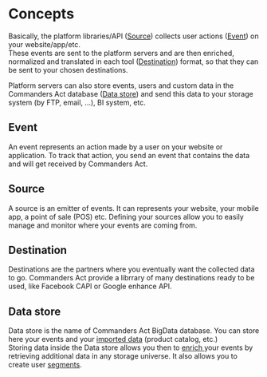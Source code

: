 # Concepts

Basically, the platform libraries/API ([Source](concepts.md#source)) collects user actions ([Event](concepts.md#event)) on your website/app/etc.\
These events are sent to the platform servers and are then enriched, normalized and translated in each tool ([Destination](concepts.md#destinations)) format, so that they can be sent to your chosen destinations.

Platform servers can also store events, users and custom data in the Commanders Act database ([Data store](concepts.md#data-store)) and send this data to your storage system (by FTP, email, ...), BI system, etc.

## Event

An event represents an action made by a user on your website or application. To track that action, you send an event that contains the data and will get received by Commanders Act.

## Source

A source is an emitter of events. It can represents your website, your mobile app, a point of sale (POS) etc. Defining your sources allow you to easily manage and monitor where your events are coming from.

## Destination

Destinations are the partners where you eventually want the collected data to go. Commanders Act provide a librrary of many destinations ready to be used, like Facebook CAPI or Google enhance API.

## Data store

Data store is the name of Commanders Act BigData database. You can store here your events and your [imported data](../../getting-started/integrating-your-data.md#imports) (product catalog, etc.)\
Storing data inside the Data store allows you then to [enrich ](../enrichments/)your events by retrieving additional data in any storage universe. It also allows you to create user [segments](../customers/segment/).
